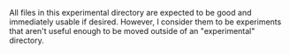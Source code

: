All files in this experimental directory are expected to be good and immediately usable if desired.  However, I consider them to be experiments that aren't useful enough to be moved outside of an "experimental" directory.
